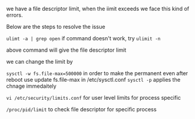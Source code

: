 we have a file descriptor limit, when the iimit exceeds we face this kind of errors.

Below are the steps to resolve the issue

`ulimt -a | grep open` if command doesn't work, try `ulimit -n`

above command will give the file descriptor limit 

we can change the limit by 

`sysctl -w fs.file-max=500000` in order to make the permanent even after reboot use update fs.file-max in  /etc/sysctl.conf
`sysctl -p` applies the chnage immedaitely



`vi /etc/security/limits.conf` for user level limits
for process specific 

`/proc/pid/limit` to check file descriptor for specific process

